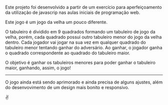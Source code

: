 Este projeto foi desenvolvido a partir de um exercício para aperfeiçoamento da utilização de javascrip nas aulas iniciais de programação web.

Este jogo é um jogo da velha um pouco diferente.

O tabuleiro é dividido em 9 quadrados formando um tabuleiro de jogo da velha, porém, cada quadrado possui outro tabuleiro menor do jogo da velha dentro.
Cada jogador vai jogar na sua vez em qualquer quadrado do tabuleiro menor tentando ganhar do adversário.
Ao ganhar, o jogador ganha o quadrado correspondente ao quadrado do tabuleiro maior.

O objetivo é ganhar os tabuleiros menores para poder ganhar o tabuleiro maior, ganhando, assim, o jogo!


_______________________________________________________________________________

O jogo ainda está sendo aprimorado e ainda precisa de alguns ajustes, além do desenvovimento de um design mais bonito e responsivo.

✌
